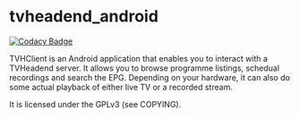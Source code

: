 # tvheadend_android

[![Codacy Badge](https://api.codacy.com/project/badge/Grade/5acef6d971d94bb8af57a8c548cfa62f)](https://app.codacy.com/app/stesee/tvheadend_android?utm_source=github.com&utm_medium=referral&utm_content=Codeuctivity/tvheadend_android&utm_campaign=Badge_Grade_Dashboard)

TVHClient is an Android application that enables you to interact with a
TVHeadend server. It allows you to browse programme listings, schedual
recordings and search the EPG. Depending on your hardware, it can also
do some actual playback of either live TV or a recorded stream. 

It is licensed under the GPLv3 (see COPYING).
